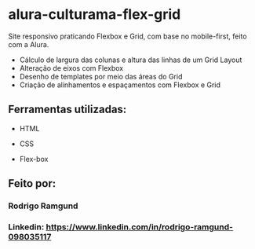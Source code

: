 # alura-culturama-flex-grid
Site responsivo praticando Flexbox e Grid, com base no mobile-first, feito com a Alura.
* Cálculo de largura das colunas e altura das linhas de um Grid Layout
* Alteração de eixos com Flexbox
* Desenho de templates por meio das áreas do Grid
* Criação de alinhamentos e espaçamentos com Flexbox e Grid
## Ferramentas utilizadas:

* HTML

* CSS

* Flex-box

## Feito por:

### Rodrigo Ramgund

### Linkedin: https://www.linkedin.com/in/rodrigo-ramgund-098035117
